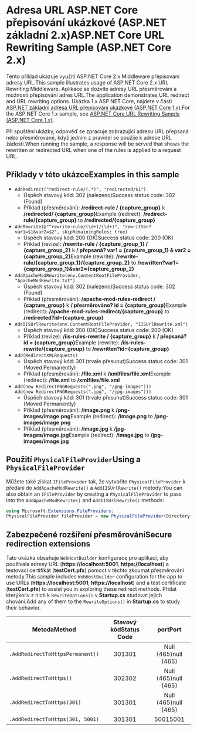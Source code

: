 # <a name="aspnet-core-url-rewriting-sample-aspnet-core-2x"></a><span data-ttu-id="fc7a7-101">Adresa URL ASP.NET Core přepisování ukázkové (ASP.NET základní 2.x)</span><span class="sxs-lookup"><span data-stu-id="fc7a7-101">ASP.NET Core URL Rewriting Sample (ASP.NET Core 2.x)</span></span>

<span data-ttu-id="fc7a7-102">Tento příklad ukazuje využití ASP.NET Core 2.x Middleware přepisování adresy URL.</span><span class="sxs-lookup"><span data-stu-id="fc7a7-102">This sample illustrates usage of ASP.NET Core 2.x URL Rewriting Middleware.</span></span> <span data-ttu-id="fc7a7-103">Aplikace se dozvíte adresy URL přesměrování a možnosti přepisování adres URL.</span><span class="sxs-lookup"><span data-stu-id="fc7a7-103">The application demonstrates URL redirect and URL rewriting options.</span></span> <span data-ttu-id="fc7a7-104">Ukázka 1.x ASP.NET Core, najdete v části [ASP.NET základní adresa URL přepisování ukázkové (ASP.NET Core 1.x)](https://github.com/aspnet/Docs/tree/master/aspnetcore/fundamentals/url-rewriting/samples/1.x).</span><span class="sxs-lookup"><span data-stu-id="fc7a7-104">For the ASP.NET Core 1.x sample, see [ASP.NET Core URL Rewriting Sample (ASP.NET Core 1.x)](https://github.com/aspnet/Docs/tree/master/aspnetcore/fundamentals/url-rewriting/samples/1.x).</span></span>

<span data-ttu-id="fc7a7-105">Při spuštění ukázky, odpověď se zpracuje zobrazující adresu URL přepsaná nebo přesměrované, když jedním z pravidel se použije k adrese URL žádosti.</span><span class="sxs-lookup"><span data-stu-id="fc7a7-105">When running the sample, a response will be served that shows the rewritten or redirected URL when one of the rules is applied to a request URL.</span></span>

## <a name="examples-in-this-sample"></a><span data-ttu-id="fc7a7-106">Příklady v této ukázce</span><span class="sxs-lookup"><span data-stu-id="fc7a7-106">Examples in this sample</span></span>

* `AddRedirect("redirect-rule/(.*)", "redirected/$1")`
  - <span data-ttu-id="fc7a7-107">Úspěch stavový kód: 302 (nalezeno)</span><span class="sxs-lookup"><span data-stu-id="fc7a7-107">Success status code: 302 (Found)</span></span>
  - <span data-ttu-id="fc7a7-108">Příklad (přesměrování): **/redirect-rule / {capture_group}** k **/redirected/ {capture_group}**</span><span class="sxs-lookup"><span data-stu-id="fc7a7-108">Example (redirect): **/redirect-rule/{capture_group}** to **/redirected/{capture_group}**</span></span>
* `AddRewrite(@"^rewrite-rule/(\d+)/(\d+)", "rewritten?var1=$1&var2=$2", skipRemainingRules: true)`
  - <span data-ttu-id="fc7a7-109">Úspěch stavový kód: 200 (OK)</span><span class="sxs-lookup"><span data-stu-id="fc7a7-109">Success status code: 200 (OK)</span></span>
  - <span data-ttu-id="fc7a7-110">Příklad (revize): **/rewrite-rule / {capture_group_1} / {capture_group_2}** k **/ přepsaná? var1 = {capture_group_1} & var2 = {capture_group_2}**</span><span class="sxs-lookup"><span data-stu-id="fc7a7-110">Example (rewrite): **/rewrite-rule/{capture_group_1}/{capture_group_2}** to **/rewritten?var1={capture_group_1}&var2={capture_group_2}**</span></span>
* `AddApacheModRewrite(env.ContentRootFileProvider, "ApacheModRewrite.txt")`
  - <span data-ttu-id="fc7a7-111">Úspěch stavový kód: 302 (nalezeno)</span><span class="sxs-lookup"><span data-stu-id="fc7a7-111">Success status code: 302 (Found)</span></span>
  - <span data-ttu-id="fc7a7-112">Příklad (přesměrování): **/apache-mod-rules-redirect / {capture_group}** k **/ přesměrováno? id = {capture_group}**</span><span class="sxs-lookup"><span data-stu-id="fc7a7-112">Example (redirect): **/apache-mod-rules-redirect/{capture_group}** to **/redirected?id={capture_group}**</span></span>
* `AddIISUrlRewrite(env.ContentRootFileProvider, "IISUrlRewrite.xml")`
  - <span data-ttu-id="fc7a7-113">Úspěch stavový kód: 200 (OK)</span><span class="sxs-lookup"><span data-stu-id="fc7a7-113">Success status code: 200 (OK)</span></span>
  - <span data-ttu-id="fc7a7-114">Příklad (revize): **/iis-rules-rewrite / {capture_group}** k **/ přepsaná? id = {capture_group}**</span><span class="sxs-lookup"><span data-stu-id="fc7a7-114">Example (rewrite): **/iis-rules-rewrite/{capture_group}** to **/rewritten?id={capture_group}**</span></span>
* `Add(RedirectXMLRequests)`
  - <span data-ttu-id="fc7a7-115">Úspěch stavový kód: 301 (trvale přesunut)</span><span class="sxs-lookup"><span data-stu-id="fc7a7-115">Success status code: 301 (Moved Permanently)</span></span>
  - <span data-ttu-id="fc7a7-116">Příklad (přesměrování): **/file.xml** k **/xmlfiles/file.xml**</span><span class="sxs-lookup"><span data-stu-id="fc7a7-116">Example (redirect): **/file.xml** to **/xmlfiles/file.xml**</span></span>
* `Add(new RedirectPNGRequests(".png", "/png-images")))`<br>`Add(new RedirectPNGRequests(".jpg", "/jpg-images")))`
  - <span data-ttu-id="fc7a7-117">Úspěch stavový kód: 301 (trvale přesunut)</span><span class="sxs-lookup"><span data-stu-id="fc7a7-117">Success status code: 301 (Moved Permanently)</span></span>
  - <span data-ttu-id="fc7a7-118">Příklad (přesměrování): **/image.png** k **/png-images/image.png**</span><span class="sxs-lookup"><span data-stu-id="fc7a7-118">Example (redirect): **/image.png** to **/png-images/image.png**</span></span>
  - <span data-ttu-id="fc7a7-119">Příklad (přesměrování): **/image.jpg** k **/jpg-images/image.jpg**</span><span class="sxs-lookup"><span data-stu-id="fc7a7-119">Example (redirect): **/image.jpg** to **/jpg-images/image.jpg**</span></span>

## <a name="using-a-physicalfileprovider"></a><span data-ttu-id="fc7a7-120">Použití `PhysicalFileProvider`</span><span class="sxs-lookup"><span data-stu-id="fc7a7-120">Using a `PhysicalFileProvider`</span></span>
<span data-ttu-id="fc7a7-121">Můžete také získat `IFileProvider` tak, že vytvoříte `PhysicalFileProvider` k předání do `AddApacheModRewrite()` a `AddIISUrlRewrite()` metody:</span><span class="sxs-lookup"><span data-stu-id="fc7a7-121">You can also obtain an `IFileProvider` by creating a `PhysicalFileProvider` to pass into the `AddApacheModRewrite()` and `AddIISUrlRewrite()` methods:</span></span>
```csharp
using Microsoft.Extensions.FileProviders;
PhysicalFileProvider fileProvider = new PhysicalFileProvider(Directory.GetCurrentDirectory());
```
## <a name="secure-redirection-extensions"></a><span data-ttu-id="fc7a7-122">Zabezpečené rozšíření přesměrování</span><span class="sxs-lookup"><span data-stu-id="fc7a7-122">Secure redirection extensions</span></span>
<span data-ttu-id="fc7a7-123">Tato ukázka obsahuje `WebHostBuilder` konfigurace pro aplikaci, aby používala adresy URL (**https://localhost:5001**, **https://localhost**) a testovací certifikát (**testCert.pfx**) pomoct v těchto zkoumat přesměrování metody.</span><span class="sxs-lookup"><span data-stu-id="fc7a7-123">This sample includes `WebHostBuilder` configuration for the app to use URLs (**https://localhost:5001**, **https://localhost**) and a test certificate (**testCert.pfx**) to assist you in exploring these redirect methods.</span></span> <span data-ttu-id="fc7a7-124">Přidat kterýkoliv z nich k `RewriteOptions()` v **Startup.cs** studovat jejich chování.</span><span class="sxs-lookup"><span data-stu-id="fc7a7-124">Add any of them to the `RewriteOptions()` in **Startup.cs** to study their behavior.</span></span>

<span data-ttu-id="fc7a7-125">Metoda</span><span class="sxs-lookup"><span data-stu-id="fc7a7-125">Method</span></span> | <span data-ttu-id="fc7a7-126">Stavový kód</span><span class="sxs-lookup"><span data-stu-id="fc7a7-126">Status Code</span></span> | <span data-ttu-id="fc7a7-127">port</span><span class="sxs-lookup"><span data-stu-id="fc7a7-127">Port</span></span>
--- | :---: | :---:
`.AddRedirectToHttpsPermanent()` | <span data-ttu-id="fc7a7-128">301</span><span class="sxs-lookup"><span data-stu-id="fc7a7-128">301</span></span> | <span data-ttu-id="fc7a7-129">Null (465)</span><span class="sxs-lookup"><span data-stu-id="fc7a7-129">null (465)</span></span>
`.AddRedirectToHttps()` | <span data-ttu-id="fc7a7-130">302</span><span class="sxs-lookup"><span data-stu-id="fc7a7-130">302</span></span> | <span data-ttu-id="fc7a7-131">Null (465)</span><span class="sxs-lookup"><span data-stu-id="fc7a7-131">null (465)</span></span>
`.AddRedirectToHttps(301)` | <span data-ttu-id="fc7a7-132">301</span><span class="sxs-lookup"><span data-stu-id="fc7a7-132">301</span></span> | <span data-ttu-id="fc7a7-133">Null (465)</span><span class="sxs-lookup"><span data-stu-id="fc7a7-133">null (465)</span></span>
`.AddRedirectToHttps(301, 5001)` | <span data-ttu-id="fc7a7-134">301</span><span class="sxs-lookup"><span data-stu-id="fc7a7-134">301</span></span> | <span data-ttu-id="fc7a7-135">5001</span><span class="sxs-lookup"><span data-stu-id="fc7a7-135">5001</span></span>
